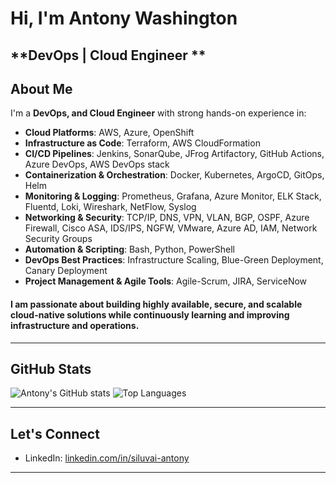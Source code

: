 # Hi, I'm Antony Washington

**DevOps | Cloud Engineer **  
---
## About Me

I'm a **DevOps, and Cloud Engineer** with strong hands-on experience in:
- **Cloud Platforms**: AWS, Azure, OpenShift
- **Infrastructure as Code**: Terraform, AWS CloudFormation
- **CI/CD Pipelines**: Jenkins, SonarQube, JFrog Artifactory, GitHub Actions, Azure DevOps, AWS DevOps stack
- **Containerization & Orchestration**: Docker, Kubernetes, ArgoCD, GitOps, Helm
- **Monitoring & Logging**: Prometheus, Grafana, Azure Monitor, ELK Stack, Fluentd, Loki, Wireshark, NetFlow, Syslog
- **Networking & Security**: TCP/IP, DNS, VPN, VLAN, BGP, OSPF, Azure Firewall, Cisco ASA, IDS/IPS, NGFW, VMware, Azure AD, IAM, Network Security Groups
- **Automation & Scripting**: Bash, Python, PowerShell
- **DevOps Best Practices**: Infrastructure Scaling, Blue-Green Deployment, Canary Deployment
- **Project Management & Agile Tools**: Agile-Scrum, JIRA, ServiceNow

#### I am passionate about building **highly available**, **secure**, and **scalable** cloud-native solutions while continuously learning and improving infrastructure and operations.
---

## GitHub Stats

![Antony's GitHub stats](https://github-readme-stats.vercel.app/api?username=Siluvai1997&show_icons=true&theme=default&hide_border=true)
![Top Languages](https://github-readme-stats.vercel.app/api/top-langs/?username=Siluvai1997&layout=compact&theme=default&hide_border=true)

---

## Let's Connect

- LinkedIn: [linkedin.com/in/siluvai-antony](https://www.linkedin.com/in/siluvai-antony)

---

